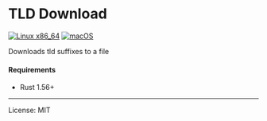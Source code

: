 # TLD Download
[![Linux x86_64](https://github.com/marirs/tld-download-rs/actions/workflows/linux_x86_64.yml/badge.svg)](https://github.com/marirs/tld-download-rs/actions/workflows/linux_x86_64.yml)
[![macOS](https://github.com/marirs/tld-download-rs/actions/workflows/macos.yml/badge.svg)](https://github.com/marirs/tld-download-rs/actions/workflows/macos.yml)

Downloads tld suffixes to a file

#### Requirements

- Rust 1.56+

---
License: MIT